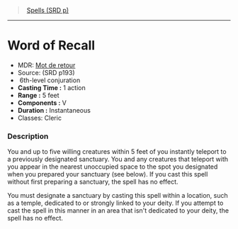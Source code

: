 ﻿---
!SpellItem
Name: Word of Recall
AltName: '[Mot de retour](hd_spells_mot_de_retour.md)'
Type: conjuration
Level: 6
CastingTime: 1 action
Range: 5 feet
Components: V
Duration: Instantaneous
Classes: Cleric
Family: SpellVO
Source: (SRD p193)
Id: spells_vo.md#word-of-recall
ParentLink: spells_vo.md#spells-srd-p
ParentName: Spells (SRD p)
NameLevel: 1
Attributes:
  Name: Word of Recall
  Markdown: >+
    # <!--Name-->Word of Recall<!--/Name-->


    - MDR: <!--AltName-->[Mot de retour](hd_spells_mot_de_retour.md)<!--/AltName-->

    - Source: <!--Source-->(SRD p193)<!--/Source-->

    -  <!--Level-->6<!--/Level-->th-level <!--Type-->conjuration<!--/Type-->

    - **Casting Time :** <!--CastingTime-->1 action<!--/CastingTime-->

    - **Range :** <!--Range-->5 feet<!--/Range-->

    - **Components :** <!--Components-->V<!--/Components-->

    - **Duration :** <!--Duration-->Instantaneous<!--/Duration-->

    - Classes: <!--Classes-->Cleric<!--/Classes-->


    ### Description


    You and up to five willing creatures within 5 feet of you instantly teleport to a previously designated sanctuary. You and any creatures that teleport with you appear in the nearest unoccupied space to the spot you designated when you prepared your sanctuary (see below). If you cast this spell without first preparing a sanctuary, the spell has no effect.


    You must designate a sanctuary by casting this spell within a location, such as a temple, dedicated to or strongly linked to your deity. If you attempt to cast the spell in this manner in an area that isn't dedicated to your deity, the spell has no effect.

  AltName: '[Mot de retour](hd_spells_mot_de_retour.md)'
  Source: (SRD p193)
  Level: 6
  Type: conjuration
  CastingTime: 1 action
  Range: 5 feet
  Components: V
  Duration: Instantaneous
  Classes: Cleric
AttributesDictionary: >+
  Name: Word of Recall

  Markdown: >+

    # <!--Name-->Word of Recall<!--/Name-->





    - MDR: <!--AltName-->[Mot de retour](hd_spells_mot_de_retour.md)<!--/AltName-->



    - Source: <!--Source-->(SRD p193)<!--/Source-->



    -  <!--Level-->6<!--/Level-->th-level <!--Type-->conjuration<!--/Type-->



    - **Casting Time :** <!--CastingTime-->1 action<!--/CastingTime-->



    - **Range :** <!--Range-->5 feet<!--/Range-->



    - **Components :** <!--Components-->V<!--/Components-->



    - **Duration :** <!--Duration-->Instantaneous<!--/Duration-->



    - Classes: <!--Classes-->Cleric<!--/Classes-->





    ### Description





    You and up to five willing creatures within 5 feet of you instantly teleport to a previously designated sanctuary. You and any creatures that teleport with you appear in the nearest unoccupied space to the spot you designated when you prepared your sanctuary (see below). If you cast this spell without first preparing a sanctuary, the spell has no effect.





    You must designate a sanctuary by casting this spell within a location, such as a temple, dedicated to or strongly linked to your deity. If you attempt to cast the spell in this manner in an area that isn't dedicated to your deity, the spell has no effect.



  AltName: '[Mot de retour](hd_spells_mot_de_retour.md)'

  Source: (SRD p193)

  Level: 6

  Type: conjuration

  CastingTime: 1 action

  Range: 5 feet

  Components: V

  Duration: Instantaneous

  Classes: Cleric

---
> [Spells (SRD p)](srd_spells.md)

---

# Word of Recall

- MDR: [Mot de retour](hd_spells_mot_de_retour.md)
- Source: (SRD p193)
-  6th-level conjuration
- **Casting Time :** 1 action
- **Range :** 5 feet
- **Components :** V
- **Duration :** Instantaneous
- Classes: Cleric

### Description

You and up to five willing creatures within 5 feet of you instantly teleport to a previously designated sanctuary. You and any creatures that teleport with you appear in the nearest unoccupied space to the spot you designated when you prepared your sanctuary (see below). If you cast this spell without first preparing a sanctuary, the spell has no effect.

You must designate a sanctuary by casting this spell within a location, such as a temple, dedicated to or strongly linked to your deity. If you attempt to cast the spell in this manner in an area that isn't dedicated to your deity, the spell has no effect.

